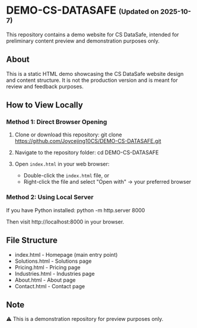 # DEMO-CS-DATASAFE <font size="4">(Updated on 2025-10-7)</font>

This repository contains a demo website for CS DataSafe, intended for preliminary content preview and demonstration purposes only.

## About

This is a static HTML demo showcasing the CS DataSafe website design and content structure. It is not the production version and is meant for review and feedback purposes.

## How to View Locally

### Method 1: Direct Browser Opening

1. Clone or download this repository:
git clone https://github.com/Joycejing10CS/DEMO-CS-DATASAFE.git

2. Navigate to the repository folder:
cd DEMO-CS-DATASAFE

3. Open `index.html` in your web browser:
   - Double-click the `index.html` file, or
   - Right-click the file and select "Open with" → your preferred browser

### Method 2: Using Local Server 

If you have Python installed:
python -m http.server 8000

Then visit http://localhost:8000 in your browser.

## File Structure

- index.html - Homepage (main entry point)
- Solutions.html - Solutions page
- Pricing.html - Pricing page
- Industries.html - Industries page
- About.html - About page
- Contact.html - Contact page

## Note
⚠️ This is a demonstration repository for preview purposes only.